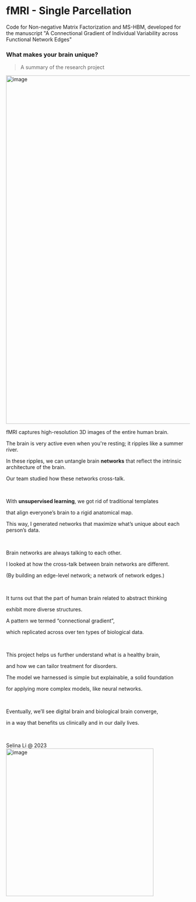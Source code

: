 # fMRI - Single Parcellation

Code for Non-negative Matrix Factorization and MS-HBM, developed for the manuscript "A Connectional Gradient of Individual Variability across Functional Network Edges"


### What makes your brain unique? 

> A summary of the research project
<img width="953" alt="image" src="https://github.com/selina-lii/fMRI_individual_parcellation/assets/80687346/5d8eff17-8b70-4b3d-96ac-be66b3080467">


<br>


 fMRI captures high-resolution 3D images of the entire human brain.

The brain is very active even when you're resting; it ripples like a summer river.

In these ripples, we can untangle brain **networks** that reflect the intrinsic architecture of the brain.

Our team studied how these networks cross-talk.



<br>

With **unsupervised learning**, we got rid of traditional templates

that align everyone’s brain to a rigid anatomical map.

This way, I generated networks that maximize what’s unique about each person’s data.


<br>


Brain networks are always talking to each other.

I looked at how the cross-talk between brain networks are different.

(By building an edge-level network; a network of network edges.)


<br>


It turns out that the part of human brain related to abstract thinking

exhibit more diverse structures.

A pattern we termed “connectional gradient”, 

which replicated across over ten types of biological data.



<br>



This project helps us further understand what is a healthy brain,

and how we can tailor treatment for disorders.

The model we harnessed is simple but explainable, a solid foundation

for applying more complex models, like neural networks.


<br>


Eventually, we’ll see digital brain and biological brain converge,

in a way that benefits us clinically and in our daily lives.

<br>

Selina Li @ 2023
<img width="404" alt="image" src="https://github.com/selina-lii/fMRI_individual_parcellation/assets/80687346/f738647a-d156-4e95-8c76-6112eff95166">





